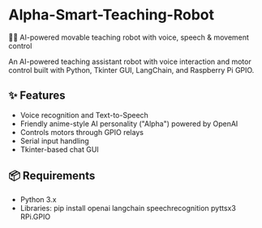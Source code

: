 # Alpha-Smart-Teaching-Robot
🧠🤖 AI-powered movable teaching robot with voice, speech &amp; movement control

An AI-powered teaching assistant robot with voice interaction and motor control built with Python, Tkinter GUI, LangChain, and Raspberry Pi GPIO.

## ✨ Features
- Voice recognition and Text-to-Speech
- Friendly anime-style AI personality ("Alpha") powered by OpenAI
- Controls motors through GPIO relays
- Serial input handling
- Tkinter-based chat GUI

## 📦 Requirements

- Python 3.x
- Libraries: 
  pip install openai langchain speechrecognition pyttsx3 RPi.GPIO
